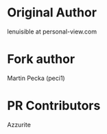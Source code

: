 # Original Author
lenuisible at personal-view.com

# Fork author
Martin Pecka (peci1)

# PR Contributors
Azzurite